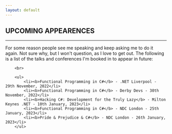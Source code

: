 ```yaml
---
layout: default
---
```


<div class="pagepanel down_arrow white">
	<div class="center">
    <h2>UPCOMING APPEARENCES</h2>
    <hr/>
		<p>For some reason people see me speaking and keep asking me to do it again.  Not sure why, but I won't question, as I love to get out.  The following is a list of the talks and conferences I'm booked in to appear in future:</p>
		
		<br>
		
		<ul>
			<li><b>Functional Programming in C#</b> - .NET Liverpool - 29th November, 2022</li>
			<li><b>Functional Programming in C#</b> - Derby Devs - 30th November, 2022</li>
			<li><b>Hacking C#: Development for the Truly Lazy</b> - Milton Keynes .NET - 10th January, 2023</li>
			<li><b>Functional Programming in C#</b> - NDC London - 25th January, 2023</li>
			<li><b>Pride & Prejudice & C#</b> - NDC London - 26th January, 2023</li>
		</ul>
		
		

